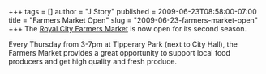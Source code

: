 +++
tags = []
author = "J Story"
published = 2009-06-23T08:58:00-07:00
title = "Farmers Market Open"
slug = "2009-06-23-farmers-market-open"
+++
The [Royal City Farmers Market](http://www.rcfm.ca/) is now open for its
second season.  
  
Every Thursday from 3-7pm at Tipperary Park (next to City Hall), the
Farmers Market provides a great opportunity to support local food
producers and get high quality and fresh produce.

